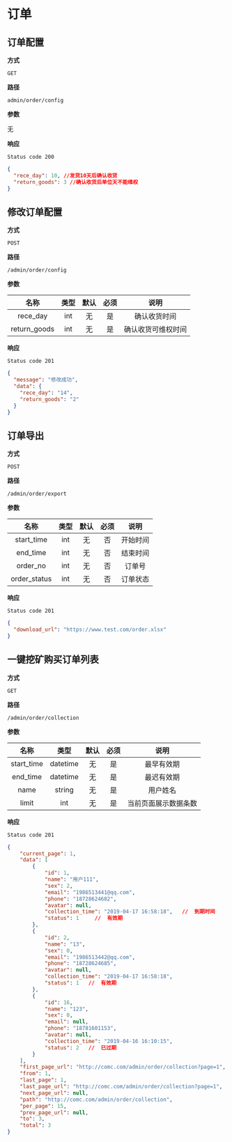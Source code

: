 # 订单

## 订单配置

**方式**

`GET`

**路径**

`admin/order/config`

**参数**

无

**响应**

`Status code 200`

```json
{
  "rece_day": 10, //发货10天后确认收货
  "return_goods": 3 //确认收货后单位天不能维权
}
```

## 修改订单配置

**方式**

`POST`

**路径**

`/admin/order/config`

**参数**

|     名称     | 类型 | 默认 | 必须 |        说明        |
| :----------: | :--: | :--: | :--: | :----------------: |
|   rece_day   | int  |  无  |  是  |    确认收货时间    |
| return_goods | int  |  无  |  是  | 确认收货可维权时间 |

**响应**

`Status code 201`

```json
{
  "message": "修改成功",
  "data": {
    "rece_day": "14",
    "return_goods": "2"
  }
}
```

## 订单导出

**方式**

`POST`

**路径**

`/admin/order/export`

**参数**

|     名称     | 类型 | 默认 | 必须 |        说明        |
| :----------: | :--: | :--: | :--: | :----------------: |
|   start_time   | int  |  无  |  否  |    开始时间    |
| end_time | int  |  无  |  否  | 结束时间 |
| order_no | int  |  无  |  否  | 订单号 |
| order_status | int  |  无  |  否  | 订单状态 |

**响应**

`Status code 201`

```json
{
  "download_url": "https://www.test.com/order.xlsx"
}
```

## 一键挖矿购买订单列表

**方式**

`GET`

**路径**

`/admin/order/collection`

**参数**

|     名称     | 类型 | 默认 | 必须 |        说明        |
| :----------: | :--: | :--: | :--: | :----------------: |
|   start_time   | datetime  |  无  |  是  |    最早有效期    |
|   end_time     | datetime  |  无  |  是  | 最迟有效期 |
|   name         | string  |  无  |  是  | 用户姓名 |
|   limit        | int  |  无  |  是  | 当前页面展示数据条数 |

**响应**

`Status code 201`

```json
{
    "current_page": 1,
    "data": [
        {
            "id": 1,
            "name": "用户111",
            "sex": 2,
            "email": "1986513441@qq.com",
            "phone": "18728624682",
            "avatar": null,
            "collection_time": "2019-04-17 16:58:18",   //  到期时间
            "status": 1     //  有效期
        },
        {
            "id": 2,
            "name": "13",
            "sex": 0,
            "email": "1986513442@qq.com",
            "phone": "18728624685",
            "avatar": null,
            "collection_time": "2019-04-17 16:58:18",
            "status": 1   //  有效期
        },
        {
            "id": 16,
            "name": "123",
            "sex": 0,
            "email": null,
            "phone": "18781601153",
            "avatar": null,
            "collection_time": "2019-04-16 16:10:15",
            "status": 2   //  已过期
        }
    ],
    "first_page_url": "http://comc.com/admin/order/collection?page=1",
    "from": 1,
    "last_page": 1,
    "last_page_url": "http://comc.com/admin/order/collection?page=1",
    "next_page_url": null,
    "path": "http://comc.com/admin/order/collection",
    "per_page": 15,
    "prev_page_url": null,
    "to": 3,
    "total": 3
}
```
